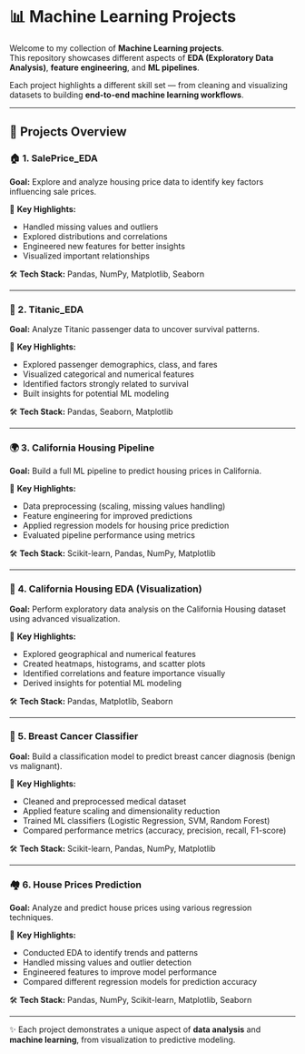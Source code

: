 # 📊 Machine Learning Projects  

Welcome to my collection of **Machine Learning projects**.  
This repository showcases different aspects of **EDA (Exploratory Data Analysis)**, **feature engineering**, and **ML pipelines**.  

Each project highlights a different skill set — from cleaning and visualizing datasets to building **end-to-end machine learning workflows**.  

---

## 🚀 Projects Overview  

### 🏠 1. SalePrice_EDA  
**Goal:** Explore and analyze housing price data to identify key factors influencing sale prices.  

🔹 **Key Highlights:**  
- Handled missing values and outliers  
- Explored distributions and correlations  
- Engineered new features for better insights  
- Visualized important relationships  

🛠️ **Tech Stack:** Pandas, NumPy, Matplotlib, Seaborn  

---

### 🚢 2. Titanic_EDA  
**Goal:** Analyze Titanic passenger data to uncover survival patterns.  

🔹 **Key Highlights:**  
- Explored passenger demographics, class, and fares  
- Visualized categorical and numerical features  
- Identified factors strongly related to survival  
- Built insights for potential ML modeling  

🛠️ **Tech Stack:** Pandas, Seaborn, Matplotlib  

---

### 🌍 3. California Housing Pipeline  
**Goal:** Build a full ML pipeline to predict housing prices in California.  

🔹 **Key Highlights:**  
- Data preprocessing (scaling, missing values handling)  
- Feature engineering for improved predictions  
- Applied regression models for housing price prediction  
- Evaluated pipeline performance using metrics  

🛠️ **Tech Stack:** Scikit-learn, Pandas, NumPy, Matplotlib  

---

### 🏡 4. California Housing EDA (Visualization)  
**Goal:** Perform exploratory data analysis on the California Housing dataset using advanced visualization.  

🔹 **Key Highlights:**  
- Explored geographical and numerical features  
- Created heatmaps, histograms, and scatter plots  
- Identified correlations and feature importance visually  
- Derived insights for potential ML modeling  

🛠️ **Tech Stack:** Pandas, Matplotlib, Seaborn  

---

### 🧬 5. Breast Cancer Classifier  
**Goal:** Build a classification model to predict breast cancer diagnosis (benign vs malignant).  

🔹 **Key Highlights:**  
- Cleaned and preprocessed medical dataset  
- Applied feature scaling and dimensionality reduction  
- Trained ML classifiers (Logistic Regression, SVM, Random Forest)  
- Compared performance metrics (accuracy, precision, recall, F1-score)  

🛠️ **Tech Stack:** Scikit-learn, Pandas, NumPy, Matplotlib  

---

### 🏘️ 6. House Prices Prediction  
**Goal:** Analyze and predict house prices using various regression techniques.  

🔹 **Key Highlights:**  
- Conducted EDA to identify trends and patterns  
- Handled missing values and outlier detection  
- Engineered features to improve model performance  
- Compared different regression models for prediction accuracy  

🛠️ **Tech Stack:** Pandas, NumPy, Scikit-learn, Matplotlib, Seaborn  

---

✨ Each project demonstrates a unique aspect of **data analysis** and **machine learning**, from visualization to predictive modeling.

